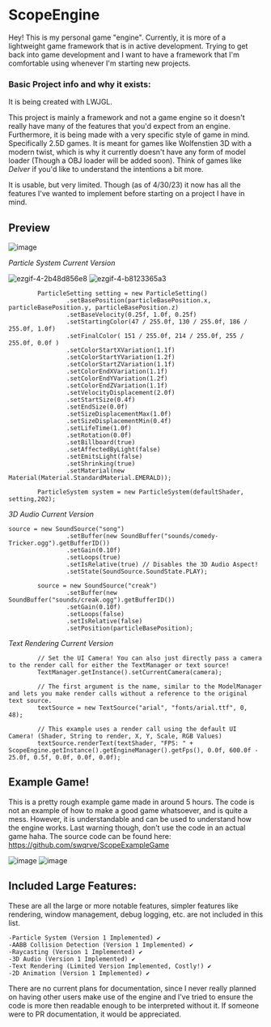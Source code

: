 # ScopeEngine

Hey! This is my personal game "engine". Currently, it is more of a lightweight game framework that is in active development. Trying to get back into game development and I want to have a framework that I'm comfortable using whenever I'm starting new projects.

### Basic Project info and why it exists:

It is being created with LWJGL.

This project is mainly a framework and not a game engine so it doesn't really have many of the features that you'd expect from an engine. Furthermore, it is being made with a very specific style of game in mind. Specifically 2.5D games. It is meant for games like Wolfenstien 3D with a modern twist, which is why it currently doesn't have any form of model loader (Though a OBJ loader will be added soon). Think of games like *Delver* if you'd like to understand the intentions a bit more.

It is usable, but very limited. Though (as of 4/30/23) it now has all the features I've wanted to implement before starting on a project I have in mind.

## Preview
![image](https://user-images.githubusercontent.com/59324927/229053567-c51ba313-8e9b-48d5-82eb-7fabb9ee83b3.png)

*Particle System Current Version*

![ezgif-4-2b48d856e8](https://user-images.githubusercontent.com/59324927/229319856-02551d80-30c5-4d8b-b095-713647bf30bd.gif)
![ezgif-4-b8123365a3](https://user-images.githubusercontent.com/59324927/230031237-5c8dbf57-3a0a-45b9-973d-647d89b95d6e.gif)

```
        ParticleSetting setting = new ParticleSetting()
                .setBasePosition(particleBasePosition.x, particleBasePosition.y, particleBasePosition.z)
                .setBaseVelocity(0.25f, 1.0f, 0.25f)
                .setStartingColor(47 / 255.0f, 130 / 255.0f, 186 / 255.0f, 1.0f)
                .setFinalColor( 151 / 255.0f, 214 / 255.0f, 255 / 255.0f, 0.0f )
                .setColorStartXVariation(1.1f)
                .setColorStartYVariation(1.2f)
                .setColorStartZVariation(1.1f)
                .setColorEndXVariation(1.1f)
                .setColorEndYVariation(1.2f)
                .setColorEndZVariation(1.1f)
                .setVelocityDisplacement(2.0f)
                .setStartSize(0.4f)
                .setEndSize(0.0f)
                .setSizeDisplacementMax(1.0f)
                .setSizeDisplacementMin(0.4f)
                .setLifeTime(1.0f)
                .setRotation(0.0f)
                .setBillboard(true)
                .setAffectedByLight(false)
                .setEmitsLight(false)
                .setShrinking(true)
                .setMaterial(new Material(Material.StandardMaterial.EMERALD));

        ParticleSystem system = new ParticleSystem(defaultShader, setting,202);
```

*3D Audio Current Version*
```
source = new SoundSource("song")
                .setBuffer(new SoundBuffer("sounds/comedy-Tricker.ogg").getBufferID())
                .setGain(0.10f)
                .setLoops(true)
                .setIsRelative(true) // Disables the 3D Audio Aspect!
                .setState(SoundSource.SoundState.PLAY);

        source = new SoundSource("creak")
                .setBuffer(new SoundBuffer("sounds/creak.ogg").getBufferID())
                .setGain(0.10f)
                .setLoops(false)
                .setIsRelative(false)
                .setPosition(particleBasePosition);
```

*Text Rendering Current Version*

```
        // Set the UI Camera! You can also just directly pass a camera to the render call for either the TextManager or text source!
        TextManager.getInstance().setCurrentCamera(camera); 
        
        // The first argument is the name, similar to the ModelManager and lets you make render calls without a reference to the original text source.
        textSource = new TextSource("arial", "fonts/arial.ttf", 0, 48);
        
        // This example uses a render call using the default UI Camera! (Shader, String to render, X, Y, Scale, RGB Values)
        textSource.renderText(textShader, "FPS: " + ScopeEngine.getInstance().getEngineManager().getFps(), 0.0f, 600.0f - 25.0f, 0.5f, 0.0f, 0.0f, 0.0f);
```

## Example Game!

This is a pretty rough example game made in around 5 hours. The code is not an example of how to make a good game whatsoever, and is quite a mess. However, it is understandable and can be used to understand how the engine works. Last warning though, don't use the code in an actual game haha. The source code can be found here: https://github.com/swqrve/ScopeExampleGame

![image](https://user-images.githubusercontent.com/59324927/233926252-8084621f-d772-4b5d-a0f0-68705c88784d.png)
![image](https://user-images.githubusercontent.com/59324927/233926648-0db3ed77-d6f7-4d3a-8064-9bece8826e27.png)


## Included Large Features:
These are all the large or more notable features, simpler features like rendering, window management, debug logging, etc. are not included in this list.

```
-Particle System (Version 1 Implemented) ✔️
-AABB Collision Detection (Version 1 Implemented) ✔️
-Raycasting (Version 1 Implemented) ✔️
-3D Audio (Version 1 Implemented) ✔️
-Text Rendering (Limited Version Implemented, Costly!) ✔️
-2D Animation (Version 1 Implemented) ✔️
```

There are no current plans for documentation, since I never really planned on having other users make use of the engine and I've tried to ensure the code is more then readable enough to be interpreted without it. 
If someone were to PR documentation, it would be appreciated.
